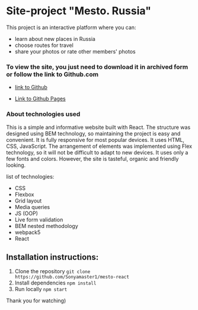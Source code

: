 # Site-project "Mesto. Russia"

This project is an interactive platform where you can:

-   learn about new places in Russia
-   choose routes for travel
-   share your photos or rate other members' photos

### To view the site, you just need to download it in archived form or follow the link to Github.com

-   [link to Github](https://github.com/homo-errantium/mesto-react)

-   [Link to Github Pages](https://homo-errantium.github.io/mesto-react/)

### **About technologies used**

This is a simple and informative website built with React. The structure was designed using BEM technology, so maintaining the project is easy and convenient. It is fully responsive for most popular devices. It uses HTML, CSS, JavaScript. The arrangement of elements was implemented using Flex technology, so it will not be difficult to adapt to new devices. It uses only a few fonts and colors. However, the site is tasteful, organic and friendly looking.

list of technologies:

-   CSS
-   Flexbox
-   Grid layout
-   Media queries
-   JS (OOP)
-   Live form validation
-   BEM nested methodology
-   webpack5
-   React

## Installation instructions:

1. Clone the repository
   `git clone https://github.com/Sonyamaster1/mesto-react`
2. Install dependencies
   `npm install`
3. Run locally
   `npm start`

Thank you for watching)
